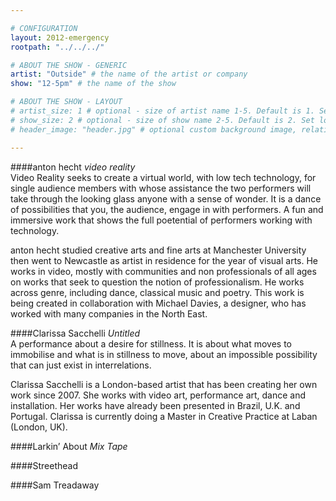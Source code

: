```yaml
---

# CONFIGURATION
layout: 2012-emergency
rootpath: "../../../"

# ABOUT THE SHOW - GENERIC
artist: "Outside" # the name of the artist or company
show: "12-5pm" # the name of the show

# ABOUT THE SHOW - LAYOUT
# artist_size: 1 # optional - size of artist name 1-5. Default is 1. Set longer names to lower values
# show_size: 2 # optional - size of show name 2-5. Default is 2. Set longer names to lower values
# header_image: "header.jpg" # optional custom background image, relative to current page

---
```


####anton hecht   *video reality*    	
Video Reality seeks to create a virtual world, with low tech technology, for single audience members with whose assistance the two performers will take through the looking glass anyone with a sense of wonder.  It is a dance of possibilities that you, the audience, engage in with performers. A fun and immersive work that shows the full poetential of performers working with technology.      

anton hecht studied creative arts and fine arts at Manchester University then went to Newcastle as artist in residence for the year of visual arts. He works in video, mostly with communities and non professionals of all ages on works that seek to question the notion of professionalism. He works across genre, including dance, classical music and poetry. This work is being created in collaboration with Michael Davies, a designer, who has worked with many companies in the North East.    

####Clarissa Sacchelli   *Untitled*    
A performance about a desire for stillness.  It is about what moves to immobilise and what is in stillness to move, about an impossible possibility that can just exist in interrelations.    
    
Clarissa Sacchelli is a London-based artist that has been creating her own work since 2007. She works with video art, performance art, dance and installation. Her works have already been presented in Brazil, U.K. and Portugal. Clarissa is currently doing a Master in Creative Practice at Laban (London, UK).    

####Larkin’ About    *Mix Tape*    

####Streethead    

####Sam Treadaway    
